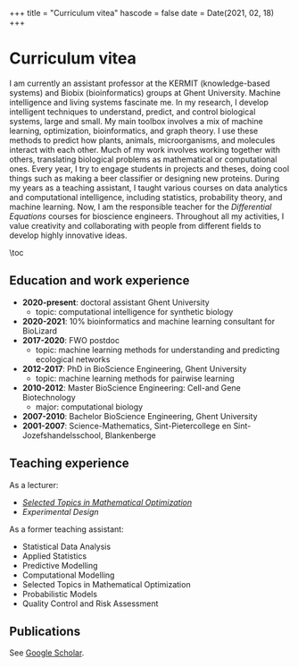+++
title = "Curriculum vitea"
hascode = false
date = Date(2021, 02, 18)
+++

# Curriculum vitea

I am currently an assistant professor at the KERMIT (knowledge-based systems) and Biobix (bioinformatics) groups at Ghent University. Machine intelligence and living systems fascinate me. In my research, I develop intelligent techniques to understand, predict, and control biological systems, large and small. My main toolbox involves a mix of machine learning, optimization, bioinformatics, and graph theory. I use these methods to predict how plants, animals, microorganisms, and molecules interact with each other. Much of my work involves working together with others, translating biological problems as mathematical or computational ones. Every year, I try to engage students in projects and theses, doing cool things such as making a beer classifier or designing new proteins. During my years as a teaching assistant, I taught various courses on data analytics and computational intelligence, including statistics, probability theory, and machine learning. Now, I am the responsible teacher for the *Differential Equations* courses for bioscience engineers. Throughout all my activities, I value creativity and collaborating with people from different fields to develop highly innovative ideas.

\toc

## Education and work experience

- **2020-present**: doctoral assistant Ghent University
  - topic: computational intelligence for synthetic biology
- **2020-2021**: 10% bioinformatics and machine learning consultant for BioLizard
- **2017-2020**: FWO postdoc
  - topic: machine learning methods for understanding and predicting ecological networks
- **2012-2017**: PhD in BioScience Engineering, Ghent University
  - topic: machine learning methods for pairwise learning
- **2010-2012**: Master BioScience Engineering: Cell-and Gene Biotechnology
  - major: computational biology
- **2007-2010**: Bachelor BioScience Engineering, Ghent University
- **2001-2007**: Science-Mathematics, Sint-Pietercollege en Sint-Jozefshandelsschool, Blankenberge

## Teaching experience

As a lecturer:
- [*Selected Topics in Mathematical Optimization*](https://github.com/MichielStock/STMO)
- *Experimental Design*

As a former teaching assistant:
- Statistical Data Analysis
- Applied Statistics
- Predictive Modelling
- Computational Modelling
- Selected Topics in Mathematical Optimization 
- Probabilistic Models
- Quality Control and Risk Assessment


## Publications

See [Google Scholar](https://scholar.google.be/citations?user=qR_LXM8AAAAJ&hl=en).